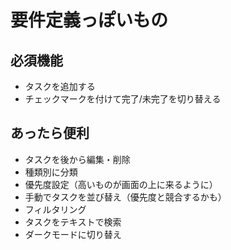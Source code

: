 # 要件定義っぽいもの

## 必須機能

- タスクを追加する
- チェックマークを付けて完了/未完了を切り替える

## あったら便利

- タスクを後から編集・削除
- 種類別に分類
- 優先度設定（高いものが画面の上に来るように）
- 手動でタスクを並び替え（優先度と競合するかも）
- フィルタリング
- タスクをテキストで検索
- ダークモードに切り替え
